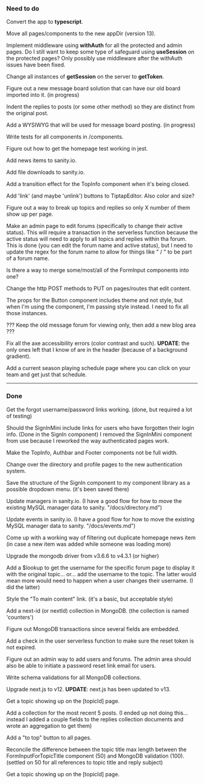 ### Need to do

Convert the app to **typescript**.

Move all pages/components to the new appDir (version 13).

Implement middleware using **withAuth** for all the protected and admin pages. Do I still want to keep some type of safeguard using **useSession** on the protected pages? Only possibly use middleware after the withAuth issues have been fixed.

Change all instances of **getSession** on the server to **getToken**.

Figure out a new message board solution that can have our old board imported into it. (in progress)

Indent the replies to posts (or some other method) so they are distinct from the original post.

Add a WYSIWYG that will be used for message board posting. (in progress)

Write tests for all components in /components.

Figure out how to get the homepage test working in jest.

Add news items to sanity.io.

Add file downloads to sanity.io.

Add a transition effect for the TopInfo component when it's being closed.

Add 'link' (and maybe 'unlink') buttons to TiptapEditor. Also color and size?

Figure out a way to break up topics and replies so only X number of them show up per page.

Make an admin page to edit forums (specifically to change their active status). This will require a transaction in the serverless function because the active status will need to apply to all topics and replies within tha forum. This is done (you can edit the forum name and active status), but I need to update the regex for the forum name to allow for things like " / " to be part of a forum name.

Is there a way to merge some/most/all of the FormInput components into one?

Change the http POST methods to PUT on pages/routes that edit content.

The props for the Button component includes theme and not style, but when I'm using the component, I'm passing style instead. I need to fix all those instances.

??? Keep the old message forum for viewing only, then add a new blog area ???

Fix all the axe accessibility errors (color contrast and such). **UPDATE**: the only ones left that I know of are in the header (because of a background gradient).

Add a current season playing schedule page where you can click on your team and get just that schedule.

---

### Done

Get the forgot username/password links working. (done, but required a lot of testing)

Should the SignInMini include links for users who have forgotten their login info. (Done in the SignIn component) I removed the SignInMini component from use because I reworked the way authenticated pages work.

Make the TopInfo, Authbar and Footer components not be full width.

Change over the directory and profile pages to the new authentication system.

Save the structure of the SignIn component to my component library as a possible dropdown menu. (it's been saved there)

Update managers in sanity.io. (I have a good flow for how to move the existing MySQL manager data to sanity. "/docs/directory.md")

Update events in sanity.io. (I have a good flow for how to move the existing MySQL manager data to sanity. "/docs/events.md")

Come up with a working way of filtering out duplicate homepage news item (in case a new item was added while someone was loading more)

Upgrade the mongodb driver from v3.6.6 to v4.3.1 (or higher)

Add a $lookup to get the username for the specific forum page to display it with the original topic... or... add the username to the topic. The latter would mean more would need to happen when a user changes their username. (I did the latter)

Style the "To main content" link. (it's a basic, but acceptable style)

Add a next-id (or nextId) collection in MongoDB. (the collection is named 'counters')

Figure out MongoDB transactions since several fields are embedded.

Add a check in the user serverless function to make sure the reset token is not expired.

Figure out an admin way to add users and forums. The admin area should also be able to initiate a password reset link email for users.

Write schema validations for all MongoDB collections.

Upgrade next.js to v12. **UPDATE**: next.js has been updated to v13.

Get a topic showing up on the [topicId] page.

Add a collection for the most recent 5 posts. (I ended up not doing this... instead I added a couple fields to the replies collection documents and wrote an aggregation to get them)

Add a "to top" button to all pages.

Reconcile the difference between the topic title max length between the FormInputForTopicTitle component (50) and MongoDB validation (100). (settled on 50 for all references to topic title and reply subject)

Get a topic showing up on the [topicId] page.
